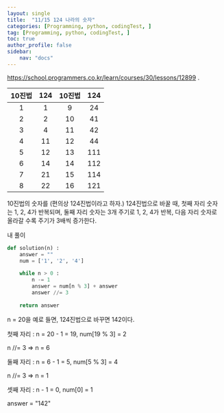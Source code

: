 ```yaml
---
layout: single
title:  "11/15 124 나라의 숫자"
categories: [Programming, python, codingTest, ]
tag: [Programming, python, codingTest, ]
toc: true
author_profile: false
sidebar:
    nav: "docs"
---
```


https://school.programmers.co.kr/learn/courses/30/lessons/12899 .

| 10진법 | 124  | 10진법 | 124  |
| :----: | :--: | :----: | :--: |
|   1    |  1   |   9    |  24  |
|   2    |  2   |   10   |  41  |
|   3    |  4   |   11   |  42  |
|   4    |  11  |   12   |  44  |
|   5    |  12  |   13   | 111  |
|   6    |  14  |   14   | 112  |
|   7    |  21  |   15   | 114  |
|   8    |  22  |   16   | 121  |

10진법의 숫자를 (편의상 124진법이라고 하자.) 124진법으로 바꿀 때, 첫째 자리 숫자는 1, 2, 4가 반복되며, 둘째 자리 숫자는 3개 주기로 1, 2, 4가 반복, 다음 자리 숫자로 올라갈 수록 주기가 3배씩 증가한다.



내 풀이

```python
def solution(n) :
    answer = ""
    num = ['1', '2', '4']
    
    while n > 0 :
        n -= 1
        answer = num[n % 3] + answer
        answer //= 3
        
	return answer
```



n = 20을 예로 들면, 124진법으로 바꾸면 142이다.

첫째 자리 : n = 20 - 1 = 19, num[19 % 3] = 2

n //= 3 => n = 6

둘째 자리 : n = 6 - 1 = 5, num[5 % 3] = 4

n //= 3 => n = 1

셋째 자리 : n - 1 = 0, num[0] = 1



answer = "142" 